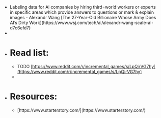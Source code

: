 - <!--ScriptorStartFragment-->Labeling data for AI companies by hiring third=world workers or experts in specific areas which provide answers to questions or mark & explain images - Alexandr Wang [The 27-Year-Old Billionaire Whose Army Does AI’s Dirty Work](https://www.wsj.com/tech/ai/alexandr-wang-scale-ai-d7c6efd7)
-
- # Read list:
	- TODO <!--ScriptorStartFragment-->[https://www.reddit.com/r/incremental_games/s/LpQirVG7hy](https://www.reddit.com/r/incremental_games/s/LpQirVG7hy)
	-
- # Resources:
	- <!--ScriptorStartFragment-->[https://www.starterstory.com/](https://www.starterstory.com/)